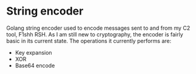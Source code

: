 # String encoder
Golang string encoder used to encode messages sent to and from my C2 tool, F1shh RSH. As I am still new to cryptography, the encoder is fairly basic in its current state. The operations it currently performs are:
- Key expansion
- XOR
- Base64 encode
